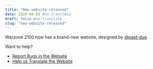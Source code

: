 ```yaml
---
title: "New website released"
date: 2020-04-03 #no-translate
draft: false #no-translate
slug: "new-website-released"
---
```


Warzone 2100 now has a brand-new website, designed by [@past-due](https://github.com/past-due).

Want to help?
- [Report Bugs in the Website](https://github.com/Warzone2100/wz2100.net/issues/new/choose)
- [Help us Translate the Website](https://github.com/Warzone2100/wz2100.net/docs/Translation.md)
